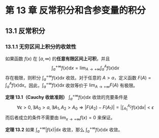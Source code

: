 # 第 13 章 反常积分和含参变量的积分

## 13.1 反常积分

### 13.1.1 无穷区间上积分的收敛性

如果函数 $f(x)$ 在 $[a,\infty)$ 的**任意有限区间上可积**，并且
$$
\int_{a}^{+\infty}f(x)\mathrm{d}x=\lim_{A\to+\infty}\int_{a}^{A}f(x)\mathrm{d}x
$$
存在极限，则积分 $\int_{a}^{+\infty}f(x)\mathrm{d}x$ 收敛。对于任意的 $A>a$，定义函数 $F(A)=\int_{a}^{A}f(x)\mathrm{d}x$。因此，$\int_{a}^{+\infty}f(x)\mathrm{d}x$ 收敛等价于 $\lim_{A\to+\infty}F(A)$ 有极限。

**定理 13.1（Cauchy 收敛准则）** $\int_{a}^{+\infty}f(x)\mathrm{d}x$ 收敛的充要条件是
$$
\forall\epsilon>0,\exists A_0>a,\exists A_1,A_2>A_0\Rightarrow|F(A_2)-F(A_1)|=\left|\int_{A_1}^{A_2}f(x)\mathrm{d}x\right|<\epsilon
$$
而后者成立的条件不需要由 $\lim_{x\to+\infty}f(x)=0$ 来保证。

**定理 13.2** 如果 $\int_{a}^{+\infty}|f(x)|\mathrm{d}x$ 收敛，那么 $\int_{a}^{+\infty}f(x)\mathrm{d}x$ 收敛。
